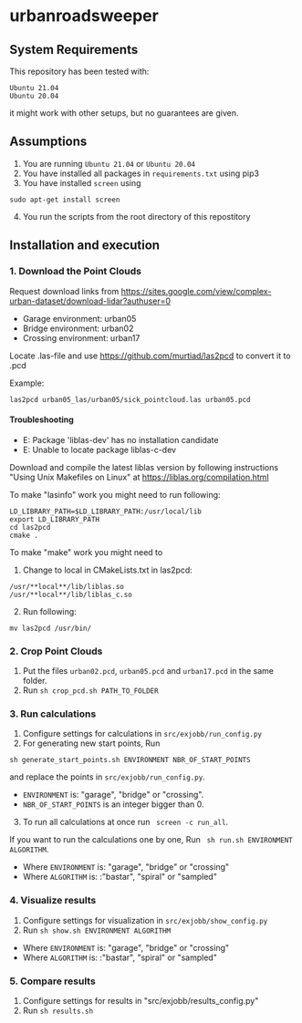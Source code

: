 # urbanroadsweeper

## System Requirements
This repository has been tested with: 
```
Ubuntu 21.04
Ubuntu 20.04
```
it might work with other setups, but no guarantees are given.

## Assumptions
1. You are running `Ubuntu 21.04` or `Ubuntu 20.04`
2. You have installed all packages in `requirements.txt` using pip3
3. You have installed `screen` using
```
sudo apt-get install screen
```
4. You run the scripts from the root directory of this repostitory

## Installation and execution

### 1. Download the Point Clouds

Request download links from https://sites.google.com/view/complex-urban-dataset/download-lidar?authuser=0

* Garage environment: urban05
* Bridge environment: urban02
* Crossing environment: urban17

Locate .las-file and use https://github.com/murtiad/las2pcd to convert it to .pcd

Example:
```
las2pcd urban05_las/urban05/sick_pointcloud.las urban05.pcd
```

#### Troubleshooting

* E: Package 'liblas-dev' has no installation candidate
* E: Unable to locate package liblas-c-dev

Download and compile the latest liblas version by following instructions "Using Unix Makefiles on Linux" at https://liblas.org/compilation.html

To make "lasinfo" work you might need to run following:
```
LD_LIBRARY_PATH=$LD_LIBRARY_PATH:/usr/local/lib
export LD_LIBRARY_PATH
cd las2pcd
cmake .
```

To make "make" work you might need to 
1. Change to local in CMakeLists.txt in las2pcd:
```
/usr/**local**/lib/liblas.so
/usr/**local**/lib/liblas_c.so
```
2. Run following:
```
mv las2pcd /usr/bin/
```

### 2. Crop Point Clouds
1. Put the files ```urban02.pcd```, ```urban05.pcd``` and ```urban17.pcd``` in the same folder.
2. Run ``` sh crop_pcd.sh PATH_TO_FOLDER ```

### 3. Run calculations
1. Configure settings for calculations in ```src/exjobb/run_config.py```
2. For generating new start points, Run 
```
sh generate_start_points.sh ENVIRONMENT NBR_OF_START_POINTS
``` 
and replace the points in ```src/exjobb/run_config.py```.

* ```ENVIRONMENT``` is: "garage", "bridge" or "crossing".
* ```NBR_OF_START_POINTS``` is an integer bigger than 0.

3. To run all calculations at once run ``` screen -c run_all```. 

If you want to run the calculations one by one, Run ``` sh run.sh ENVIRONMENT ALGORITHM```. 
* Where ```ENVIRONMENT``` is: "garage", "bridge" or "crossing"
* Where ```ALGORITHM``` is: :"bastar", "spiral" or "sampled"

### 4. Visualize results
1. Configure settings for visualization in ```src/exjobb/show_config.py```
2. Run ``` sh show.sh ENVIRONMENT ALGORITHM ```
* Where ```ENVIRONMENT``` is: "garage", "bridge" or "crossing"
* Where ```ALGORITHM``` is: :"bastar", "spiral" or "sampled"

### 5. Compare results
1. Configure settings for results in "src/exjobb/results_config.py"
2. Run ``` sh results.sh ```